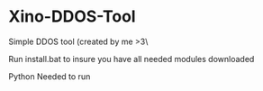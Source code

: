 # Xino-DDOS-Tool
Simple DDOS tool (created by me >3\

Run  install.bat to insure you have all needed modules downloaded

Python Needed to run 
